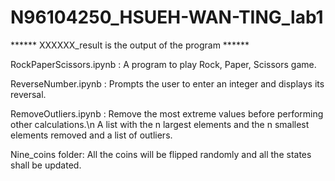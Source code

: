 # N96104250_HSUEH-WAN-TING_lab1

****** XXXXXX_result is the output of the program ******

RockPaperScissors.ipynb :
A program to play Rock, Paper, Scissors game.

ReverseNumber.ipynb :
Prompts the user to enter an integer and displays its reversal.

RemoveOutliers.ipynb :
Remove the most extreme values before performing other calculations.\n
A list with the n largest elements and the n smallest elements removed and a list of outliers.

Nine_coins folder:
All the coins will be flipped randomly and all the states shall be updated.
